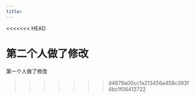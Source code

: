 ```yaml
---
title:
---
```





<<<<<<< HEAD

第二个人做了修改
=======
第一个人做了修改
>>>>>>> d4679a00cc1a213456a458c393f4bc1f06413722








   





















































































